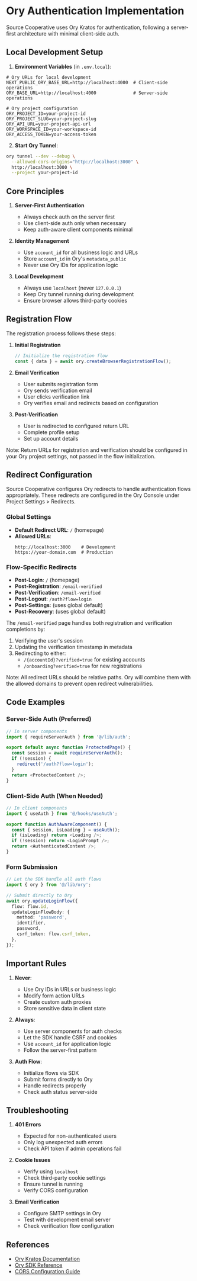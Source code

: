 # Ory Authentication Implementation

Source Cooperative uses Ory Kratos for authentication, following a server-first architecture with minimal client-side auth.


## Local Development Setup

1. **Environment Variables** (in `.env.local`):
```env
# Ory URLs for local development
NEXT_PUBLIC_ORY_BASE_URL=http://localhost:4000  # Client-side operations
ORY_BASE_URL=http://localhost:4000              # Server-side operations

# Ory project configuration
ORY_PROJECT_ID=your-project-id
ORY_PROJECT_SLUG=your-project-slug
ORY_API_URL=your-project-api-url
ORY_WORKSPACE_ID=your-workspace-id
ORY_ACCESS_TOKEN=your-access-token
```

2. **Start Ory Tunnel**:
```bash
ory tunnel --dev --debug \
  --allowed-cors-origins="http://localhost:3000" \
  http://localhost:3000 \
  --project your-project-id
```

## Core Principles

1. **Server-First Authentication**
   - Always check auth on the server first
   - Use client-side auth only when necessary
   - Keep auth-aware client components minimal

2. **Identity Management**
   - Use `account_id` for all business logic and URLs
   - Store `account_id` in Ory's `metadata_public`
   - Never use Ory IDs for application logic

3. **Local Development**
   - Always use `localhost` (never `127.0.0.1`)
   - Keep Ory tunnel running during development
   - Ensure browser allows third-party cookies

## Registration Flow

The registration process follows these steps:

1. **Initial Registration**
   ```typescript
   // Initialize the registration flow
   const { data } = await ory.createBrowserRegistrationFlow();
   ```

2. **Email Verification**
   - User submits registration form
   - Ory sends verification email
   - User clicks verification link
   - Ory verifies email and redirects based on configuration

3. **Post-Verification**
   - User is redirected to configured return URL
   - Complete profile setup
   - Set up account details

Note: Return URLs for registration and verification should be configured in your Ory project settings, not passed in the flow initialization.

## Redirect Configuration

Source Cooperative configures Ory redirects to handle authentication flows appropriately. These redirects are configured in the Ory Console under Project Settings > Redirects.

### Global Settings
- **Default Redirect URL**: `/` (homepage)
- **Allowed URLs**: 
  ```
  http://localhost:3000    # Development
  https://your-domain.com  # Production
  ```

### Flow-Specific Redirects
- **Post-Login**: `/` (homepage)
- **Post-Registration**: `/email-verified`
- **Post-Verification**: `/email-verified`
- **Post-Logout**: `/auth?flow=login`
- **Post-Settings**: (uses global default)
- **Post-Recovery**: (uses global default)

The `/email-verified` page handles both registration and verification completions by:
1. Verifying the user's session
2. Updating the verification timestamp in metadata
3. Redirecting to either:
   - `/{accountId}?verified=true` for existing accounts
   - `/onboarding?verified=true` for new registrations

Note: All redirect URLs should be relative paths. Ory will combine them with the allowed domains to prevent open redirect vulnerabilities.

## Code Examples

### Server-Side Auth (Preferred)
```typescript
// In server components
import { requireServerAuth } from '@/lib/auth';

export default async function ProtectedPage() {
  const session = await requireServerAuth();
  if (!session) {
    redirect('/auth?flow=login');
  }
  return <ProtectedContent />;
}
```

### Client-Side Auth (When Needed)
```typescript
// In client components
import { useAuth } from '@/hooks/useAuth';

export function AuthAwareComponent() {
  const { session, isLoading } = useAuth();
  if (isLoading) return <Loading />;
  if (!session) return <LoginPrompt />;
  return <AuthenticatedContent />;
}
```

### Form Submission
```typescript
// Let the SDK handle all auth flows
import { ory } from '@/lib/ory';

// Submit directly to Ory
await ory.updateLoginFlow({
  flow: flow.id,
  updateLoginFlowBody: {
    method: 'password',
    identifier,
    password,
    csrf_token: flow.csrf_token,
  },
});
```

## Important Rules

1. **Never**:
   - Use Ory IDs in URLs or business logic
   - Modify form action URLs
   - Create custom auth proxies
   - Store sensitive data in client state

2. **Always**:
   - Use server components for auth checks
   - Let the SDK handle CSRF and cookies
   - Use `account_id` for application logic
   - Follow the server-first pattern

3. **Auth Flow**:
   - Initialize flows via SDK
   - Submit forms directly to Ory
   - Handle redirects properly
   - Check auth status server-side

## Troubleshooting

1. **401 Errors**
   - Expected for non-authenticated users
   - Only log unexpected auth errors
   - Check API token if admin operations fail

2. **Cookie Issues**
   - Verify using `localhost`
   - Check third-party cookie settings
   - Ensure tunnel is running
   - Verify CORS configuration

3. **Email Verification**
   - Configure SMTP settings in Ory
   - Test with development email server
   - Check verification flow configuration

## References

- [Ory Kratos Documentation](https://www.ory.sh/docs/kratos)
- [Ory SDK Reference](https://www.ory.sh/docs/reference/api)
- [CORS Configuration Guide](https://www.ory.sh/docs/ecosystem/configuring-cors) 